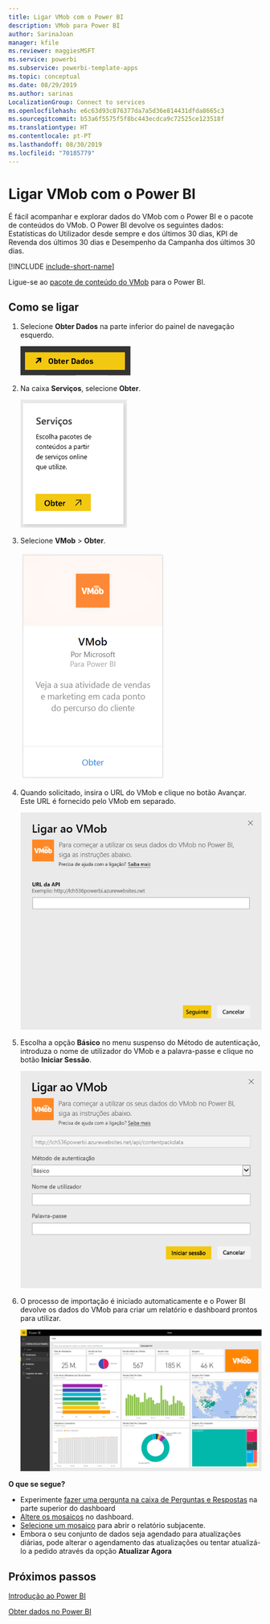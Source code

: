 ```yaml
---
title: Ligar VMob com o Power BI
description: VMob para Power BI
author: SarinaJoan
manager: kfile
ms.reviewer: maggiesMSFT
ms.service: powerbi
ms.subservice: powerbi-template-apps
ms.topic: conceptual
ms.date: 08/29/2019
ms.author: sarinas
LocalizationGroup: Connect to services
ms.openlocfilehash: e6c63d93c876377da7a5d36e814431dfda8665c3
ms.sourcegitcommit: b53a6f5575f5f8bc443ecdca9c72525ce123518f
ms.translationtype: HT
ms.contentlocale: pt-PT
ms.lasthandoff: 08/30/2019
ms.locfileid: "70185779"
---
```

# <a name="connect-to-vmob-with-power-bi"></a>Ligar VMob com o Power BI
É fácil acompanhar e explorar dados do VMob com o Power BI e o pacote de conteúdos do VMob. O Power BI devolve os seguintes dados: Estatísticas do Utilizador desde sempre e dos últimos 30 dias, KPI de Revenda dos últimos 30 dias e Desempenho da Campanha dos últimos 30 dias.

[!INCLUDE [include-short-name](./includes/service-deprecate-content-packs.md)]

Ligue-se ao [pacote de conteúdo do VMob](https://app.powerbi.com/getdata/services/vmob) para o Power BI.

## <a name="how-to-connect"></a>Como se ligar
1. Selecione **Obter Dados** na parte inferior do painel de navegação esquerdo.
   
    ![](media/service-connect-to-vmob/getdata.png)
2. Na caixa **Serviços**, selecione **Obter**.
   
   ![](media/service-connect-to-vmob/services.png)
3. Selecione **VMob** \> **Obter**.
   
   ![](media/service-connect-to-vmob/vmob.png)
4. Quando solicitado, insira o URL do VMob e clique no botão Avançar. Este URL é fornecido pelo VMob em separado.
   
    ![](media/service-connect-to-vmob/params.png)
5. Escolha a opção **Básico** no menu suspenso do Método de autenticação, introduza o nome de utilizador do VMob e a palavra-passe e clique no botão **Iniciar Sessão**.
   
    ![](media/service-connect-to-vmob/creds.png)
6. O processo de importação é iniciado automaticamente e o Power BI devolve os dados do VMob para criar um relatório e dashboard prontos para utilizar.
   
   ![](media/service-connect-to-vmob/dashboard2.png)

**O que se segue?**

* Experimente [fazer uma pergunta na caixa de Perguntas e Respostas](consumer/end-user-q-and-a.md) na parte superior do dashboard
* [Altere os mosaicos](service-dashboard-edit-tile.md) no dashboard.
* [Selecione um mosaico](consumer/end-user-tiles.md) para abrir o relatório subjacente.
* Embora o seu conjunto de dados seja agendado para atualizações diárias, pode alterar o agendamento das atualizações ou tentar atualizá-lo a pedido através da opção **Atualizar Agora**

## <a name="next-steps"></a>Próximos passos
[Introdução ao Power BI](service-get-started.md)

[Obter dados no Power BI](service-get-data.md)

